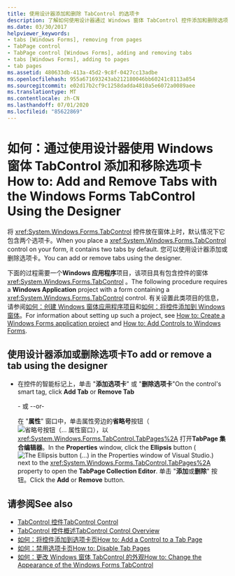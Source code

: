 ```yaml
---
title: 使用设计器添加和删除 TabControl 的选项卡
description: 了解如何使用设计器通过 Windows 窗体 TabControl 控件添加和删除选项卡。
ms.date: 03/30/2017
helpviewer_keywords:
- tabs [Windows Forms], removing from pages
- TabPage control
- TabPage control [Windows Forms], adding and removing tabs
- tabs [Windows Forms], adding to pages
- tab pages
ms.assetid: 480633db-413a-45d2-9c8f-0427cc13adbe
ms.openlocfilehash: 955a671693243ab212180046bb60241c8113a854
ms.sourcegitcommit: e02d17b2cf9c1258dadda4810a5e6072a0089aee
ms.translationtype: MT
ms.contentlocale: zh-CN
ms.lasthandoff: 07/01/2020
ms.locfileid: "85622869"
---
```

# <a name="how-to-add-and-remove-tabs-with-the-windows-forms-tabcontrol-using-the-designer"></a><span data-ttu-id="4d7c4-103">如何：通过使用设计器使用 Windows 窗体 TabControl 添加和移除选项卡</span><span class="sxs-lookup"><span data-stu-id="4d7c4-103">How to: Add and Remove Tabs with the Windows Forms TabControl Using the Designer</span></span>
<span data-ttu-id="4d7c4-104">将 <xref:System.Windows.Forms.TabControl> 控件放在窗体上时，默认情况下它包含两个选项卡。</span><span class="sxs-lookup"><span data-stu-id="4d7c4-104">When you place a <xref:System.Windows.Forms.TabControl> control on your form, it contains two tabs by default.</span></span> <span data-ttu-id="4d7c4-105">您可以使用设计器添加或删除选项卡。</span><span class="sxs-lookup"><span data-stu-id="4d7c4-105">You can add or remove tabs using the designer.</span></span>

 <span data-ttu-id="4d7c4-106">下面的过程需要一个**Windows 应用程序**项目，该项目具有包含控件的窗体 <xref:System.Windows.Forms.TabControl> 。</span><span class="sxs-lookup"><span data-stu-id="4d7c4-106">The following procedure requires a **Windows Application** project with a form containing a <xref:System.Windows.Forms.TabControl> control.</span></span> <span data-ttu-id="4d7c4-107">有关设置此类项目的信息，请参阅[如何：创建 Windows 窗体应用程序项目](/visualstudio/ide/step-1-create-a-windows-forms-application-project)和[如何：将控件添加到 Windows 窗体](how-to-add-controls-to-windows-forms.md)。</span><span class="sxs-lookup"><span data-stu-id="4d7c4-107">For information about setting up such a project, see [How to: Create a Windows Forms application project](/visualstudio/ide/step-1-create-a-windows-forms-application-project) and [How to: Add Controls to Windows Forms](how-to-add-controls-to-windows-forms.md).</span></span>

## <a name="to-add-or-remove-a-tab-using-the-designer"></a><span data-ttu-id="4d7c4-108">使用设计器添加或删除选项卡</span><span class="sxs-lookup"><span data-stu-id="4d7c4-108">To add or remove a tab using the designer</span></span>

- <span data-ttu-id="4d7c4-109">在控件的智能标记上，单击 "**添加选项卡**" 或 "**删除选项卡**"</span><span class="sxs-lookup"><span data-stu-id="4d7c4-109">On the control's smart tag, click **Add Tab** or **Remove Tab**</span></span>

     <span data-ttu-id="4d7c4-110">\- 或 -</span><span class="sxs-lookup"><span data-stu-id="4d7c4-110">-or-</span></span>

     <span data-ttu-id="4d7c4-111">在 "**属性**" 窗口中，单击属性旁边的**省略号**按钮（ ![ 省略号按钮（... 属性窗口），以 ](./media/visual-studio-ellipsis-button.png) <xref:System.Windows.Forms.TabControl.TabPages%2A> 打开**TabPage 集合编辑器**。</span><span class="sxs-lookup"><span data-stu-id="4d7c4-111">In the **Properties** window, click the **Ellipsis** button (![The Ellipsis button (...) in the Properties window of Visual Studio.](./media/visual-studio-ellipsis-button.png)) next to the <xref:System.Windows.Forms.TabControl.TabPages%2A> property to open the **TabPage Collection Editor**.</span></span> <span data-ttu-id="4d7c4-112">单击 "**添加**或**删除**" 按钮。</span><span class="sxs-lookup"><span data-stu-id="4d7c4-112">Click the **Add** or **Remove** button.</span></span>

## <a name="see-also"></a><span data-ttu-id="4d7c4-113">请参阅</span><span class="sxs-lookup"><span data-stu-id="4d7c4-113">See also</span></span>

- [<span data-ttu-id="4d7c4-114">TabControl 控件</span><span class="sxs-lookup"><span data-stu-id="4d7c4-114">TabControl Control</span></span>](tabcontrol-control-windows-forms.md)
- [<span data-ttu-id="4d7c4-115">TabControl 控件概述</span><span class="sxs-lookup"><span data-stu-id="4d7c4-115">TabControl Control Overview</span></span>](tabcontrol-control-overview-windows-forms.md)
- [<span data-ttu-id="4d7c4-116">如何：将控件添加到选项卡页</span><span class="sxs-lookup"><span data-stu-id="4d7c4-116">How to: Add a Control to a Tab Page</span></span>](how-to-add-a-control-to-a-tab-page.md)
- [<span data-ttu-id="4d7c4-117">如何：禁用选项卡页</span><span class="sxs-lookup"><span data-stu-id="4d7c4-117">How to: Disable Tab Pages</span></span>](how-to-disable-tab-pages.md)
- [<span data-ttu-id="4d7c4-118">如何：更改 Windows 窗体 TabControl 的外观</span><span class="sxs-lookup"><span data-stu-id="4d7c4-118">How to: Change the Appearance of the Windows Forms TabControl</span></span>](how-to-change-the-appearance-of-the-windows-forms-tabcontrol.md)
